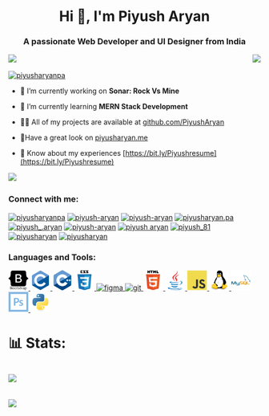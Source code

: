 <h1 align="center">Hi 👋, I'm Piyush Aryan</h1>
<h3 align="center">A passionate Web Developer and UI Designer from India</h3>
<diV> </div>
<img align="right" height="290" src = "https://camo.githubusercontent.com/8bf6f6d78abc81fcf9c49f10649423e73ea44bc248e83aaae8759d401c829a84/68747470733a2f2f70687973696373677572756b756c2e66696c65732e776f726470726573732e636f6d2f323031392f30322f6368617261637465722d312e676966">

[![](https://visitcount.itsvg.in/api?id=PiyushAryan&icon=0&color=0)](https://visitcount.itsvg.in)

<p align="left"> <a href="https://twitter.com/piyusharyanpa" target="blank"><img src="https://img.shields.io/twitter/follow/piyusharyanpa?logo=twitter&style=for-the-badge" alt="piyusharyanpa" /></a> </p>

- 🔭 I’m currently working on **Sonar: Rock Vs Mine**

- 🌱 I’m currently learning **MERN Stack Development**

- 👨‍💻 All of my projects are available at [github.com/PiyushAryan](github.com/PiyushAryan)

- 📝Have a great look on [piyusharyan.me](piyusharyan.me)

- 📄 Know about my experiences [https://bit.ly/Piyushresume](https://bit.ly/Piyushresume)

![](https://github-readme-stats.vercel.app/api?username=PiyushAryan&theme=tokyonight&hide_border=false&include_all_commits=false&count_private=false)
<br>

<h3 align="left">Connect with me:</h3>
<p align="left">
<a href="https://twitter.com/piyusharyanpa" target="blank"><img align="center" src="https://raw.githubusercontent.com/rahuldkjain/github-profile-readme-generator/master/src/images/icons/Social/twitter.svg" alt="piyusharyanpa" height="30" width="40" /></a>
<a href="https://linkedin.com/in/piyush-aryan" target="blank"><img align="center" src="https://raw.githubusercontent.com/rahuldkjain/github-profile-readme-generator/master/src/images/icons/Social/linked-in-alt.svg" alt="piyush-aryan" height="30" width="40" /></a>
<a href="https://stackoverflow.com/users/piyush-aryan" target="blank"><img align="center" src="https://raw.githubusercontent.com/rahuldkjain/github-profile-readme-generator/master/src/images/icons/Social/stack-overflow.svg" alt="piyush-aryan" height="30" width="40" /></a>
<a href="https://fb.com/piyusharyan.pa" target="blank"><img align="center" src="https://raw.githubusercontent.com/rahuldkjain/github-profile-readme-generator/master/src/images/icons/Social/facebook.svg" alt="piyusharyan.pa" height="30" width="40" /></a>
<a href="https://instagram.com/piyush_.aryan" target="blank"><img align="center" src="https://raw.githubusercontent.com/rahuldkjain/github-profile-readme-generator/master/src/images/icons/Social/instagram.svg" alt="piyush_.aryan" height="30" width="40" /></a>
<a href="https://www.behance.net/piyush-aryan" target="blank"><img align="center" src="https://raw.githubusercontent.com/rahuldkjain/github-profile-readme-generator/master/src/images/icons/Social/behance.svg" alt="piyush-aryan" height="30" width="40" /></a>
<a href="https://www.youtube.com/c/piyush aryan" target="blank"><img align="center" src="https://raw.githubusercontent.com/rahuldkjain/github-profile-readme-generator/master/src/images/icons/Social/youtube.svg" alt="piyush aryan" height="30" width="40" /></a>
<a href="https://www.codechef.com/users/piyush_81" target="blank"><img align="center" src="https://cdn.jsdelivr.net/npm/simple-icons@3.1.0/icons/codechef.svg" alt="piyush_81" height="30" width="40" /></a>
<a href="https://codeforces.com/profile/piyusharyan" target="blank"><img align="center" src="https://raw.githubusercontent.com/rahuldkjain/github-profile-readme-generator/master/src/images/icons/Social/codeforces.svg" alt="piyusharyan" height="30" width="40" /></a>
<a href="https://auth.geeksforgeeks.org/user/piyusharyan" target="blank"><img align="center" src="https://raw.githubusercontent.com/rahuldkjain/github-profile-readme-generator/master/src/images/icons/Social/geeks-for-geeks.svg" alt="piyusharyan" height="30" width="40" /></a>
</p>

<h3 align="left">Languages and Tools:</h3>
<p align="left"> <a href="https://getbootstrap.com" target="_blank" rel="noreferrer"> <img src="https://raw.githubusercontent.com/devicons/devicon/master/icons/bootstrap/bootstrap-plain-wordmark.svg" alt="bootstrap" width="40" height="40"/> </a> <a href="https://www.cprogramming.com/" target="_blank" rel="noreferrer"> <img src="https://raw.githubusercontent.com/devicons/devicon/master/icons/c/c-original.svg" alt="c" width="40" height="40"/> </a> <a href="https://www.w3schools.com/cpp/" target="_blank" rel="noreferrer"> <img src="https://raw.githubusercontent.com/devicons/devicon/master/icons/cplusplus/cplusplus-original.svg" alt="cplusplus" width="40" height="40"/> </a> <a href="https://www.w3schools.com/css/" target="_blank" rel="noreferrer"> <img src="https://raw.githubusercontent.com/devicons/devicon/master/icons/css3/css3-original-wordmark.svg" alt="css3" width="40" height="40"/> </a> <a href="https://www.figma.com/" target="_blank" rel="noreferrer"> <img src="https://www.vectorlogo.zone/logos/figma/figma-icon.svg" alt="figma" width="40" height="40"/> </a> <a href="https://git-scm.com/" target="_blank" rel="noreferrer"> <img src="https://www.vectorlogo.zone/logos/git-scm/git-scm-icon.svg" alt="git" width="40" height="40"/> </a> <a href="https://www.w3.org/html/" target="_blank" rel="noreferrer"> <img src="https://raw.githubusercontent.com/devicons/devicon/master/icons/html5/html5-original-wordmark.svg" alt="html5" width="40" height="40"/> </a> <a href="https://www.java.com" target="_blank" rel="noreferrer"> <img src="https://raw.githubusercontent.com/devicons/devicon/master/icons/java/java-original.svg" alt="java" width="40" height="40"/> </a> <a href="https://developer.mozilla.org/en-US/docs/Web/JavaScript" target="_blank" rel="noreferrer"> <img src="https://raw.githubusercontent.com/devicons/devicon/master/icons/javascript/javascript-original.svg" alt="javascript" width="40" height="40"/> </a> <a href="https://www.linux.org/" target="_blank" rel="noreferrer"> <img src="https://raw.githubusercontent.com/devicons/devicon/master/icons/linux/linux-original.svg" alt="linux" width="40" height="40"/> </a> <a href="https://www.mysql.com/" target="_blank" rel="noreferrer"> <img src="https://raw.githubusercontent.com/devicons/devicon/master/icons/mysql/mysql-original-wordmark.svg" alt="mysql" width="40" height="40"/> </a> <a href="https://www.photoshop.com/en" target="_blank" rel="noreferrer"> <img src="https://raw.githubusercontent.com/devicons/devicon/master/icons/photoshop/photoshop-line.svg" alt="photoshop" width="40" height="40"/> </a> <a href="https://www.python.org" target="_blank" rel="noreferrer"> <img src="https://raw.githubusercontent.com/devicons/devicon/master/icons/python/python-original.svg" alt="python" width="40" height="40"/> </a> </p>

# 📊 Stats:

![](https://github-readme-streak-stats.herokuapp.com/?user=PiyushAryan&theme=tokyonight&hide_border=false)
<br>
<br>
![](https://github-readme-stats.vercel.app/api/top-langs/?username=PiyushAryan&theme=tokyonight&hide_border=false&include_all_commits=false&count_private=false&layout=compact)
----


